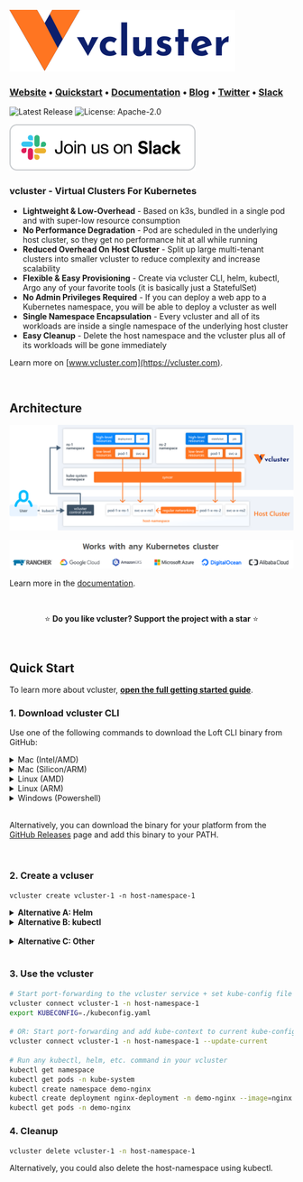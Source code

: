 <br>
<img src="docs/static/media/vcluster-logo-dark.svg">

### **[Website](https://vcluster.com)** • **[Quickstart](https://www.vcluster.com/docs/getting-started/setup)** • **[Documentation](https://www.vcluster.com/docs/what-are-virtual-clusters)** • **[Blog](https://loft.sh/blog)** • **[Twitter](https://twitter.com/loft_sh)** • **[Slack](https://slack.loft.sh/)**

![Latest Release](https://img.shields.io/github/v/release/loft-sh/vcluster?style=for-the-badge&label=Latest%20Release&color=%23007ec6)
![License: Apache-2.0](https://img.shields.io/github/license/loft-sh/vcluster?style=for-the-badge&color=%23007ec6)

[![Join us on Slack!](docs/static/media/slack.svg)](https://slack.loft.sh/)

### vcluster - Virtual Clusters For Kubernetes
- **Lightweight & Low-Overhead** - Based on k3s, bundled in a single pod and with super-low resource consumption
- **No Performance Degradation** - Pod are scheduled in the underlying host cluster, so they get no performance hit at all while running
- **Reduced Overhead On Host Cluster** - Split up large multi-tenant clusters into smaller vcluster to reduce complexity and increase scalability
- **Flexible & Easy Provisioning** - Create via vcluster CLI, helm, kubectl, Argo any of your favorite tools (it is basically just a StatefulSet)
- **No Admin Privileges Required** - If you can deploy a web app to a Kubernetes namespace, you will be able to deploy a vcluster as well
- **Single Namespace Encapsulation** - Every vcluster and all of its workloads are inside a single namespace of the underlying host cluster
- **Easy Cleanup** - Delete the host namespace and the vcluster plus all of its workloads will be gone immediately

Learn more on [www.vcluster.com](https://vcluster.com).

<br>

## Architecture 
[![vcluster Intro](docs/static/media/diagrams/vcluster-architecture.svg)](https://www.vcluster.com)

![vcluster Compatibility](docs/static/media/cluster-compatibility.png)


Learn more in the [documentation](https://vcluster.com/docs/what-are-virtual-clusters).

<br>

<p align="center">
⭐️ <strong>Do you like vcluster? Support the project with a star</strong> ⭐️
</p>

<br>

## Quick Start
To learn more about vcluster, [**open the full getting started guide**](https://www.vcluster.com/docs/getting-started/setup).

### 1. Download vcluster CLI
Use one of the following commands to download the Loft CLI binary from GitHub:

<details>
<summary>Mac (Intel/AMD)</summary>

```bash
curl -s -L "https://github.com/loft-sh/vcluster/releases/latest" | sed -nE 's!.*"([^"]*vcluster-darwin-amd64)".*!https://github.com\1!p' | xargs -n 1 curl -L -o vcluster && chmod +x vcluster;
sudo mv vcluster /usr/local/bin;
```

</details>

<details>
<summary>Mac (Silicon/ARM)</summary>

```bash
curl -s -L "https://github.com/loft-sh/vcluster/releases/latest" | sed -nE 's!.*"([^"]*vcluster-darwin-arm64)".*!https://github.com\1!p' | xargs -n 1 curl -L -o vcluster && chmod +x vcluster;
sudo mv vcluster /usr/local/bin;
```

</details>

<details>
<summary>Linux (AMD)</summary>

```bash
curl -s -L "https://github.com/loft-sh/vcluster/releases/latest" | sed -nE 's!.*"([^"]*vcluster-linux-amd64)".*!https://github.com\1!p' | xargs -n 1 curl -L -o vcluster && chmod +x vcluster;
sudo mv vcluster /usr/local/bin;
```

</details>

<details>
<summary>Linux (ARM)</summary>

```bash
curl -s -L "https://github.com/loft-sh/vcluster/releases/latest" | sed -nE 's!.*"([^"]*vcluster-linux-arm64)".*!https://github.com\1!p' | xargs -n 1 curl -L -o vcluster && chmod +x vcluster;
sudo mv vcluster /usr/local/bin;
```

</details>

<details>
<summary>Windows (Powershell)</summary>

```bash
md -Force "$Env:APPDATA\vcluster"; [System.Net.ServicePointManager]::SecurityProtocol = [System.Net.SecurityProtocolType]'Tls,Tls11,Tls12';
Invoke-WebRequest -UseBasicParsing ((Invoke-WebRequest -URI "https://github.com/loft-sh/vcluster/releases/latest" -UseBasicParsing).Content -replace "(?ms).*`"([^`"]*vcluster-windows-amd64.exe)`".*","https://github.com/`$1") -o $Env:APPDATA\vcluster\vcluster.exe;
$env:Path += ";" + $Env:APPDATA + "\vcluster";
[Environment]::SetEnvironmentVariable("Path", $env:Path, [System.EnvironmentVariableTarget]::User);
```

> If you get the error that Windows cannot find vcluster after installing it, you will need to restart your computer, so that the changes to the `PATH` variable will be applied.

</details>

<br>

Alternatively, you can download the binary for your platform from the [GitHub Releases](https://github.com/loft-sh/vcluster/releases) page and add this binary to your PATH.

<br>


### 2. Create a vcluser
```vash
vcluster create vcluster-1 -n host-namespace-1
```

<details>
<summary><b>Alternative A: Helm</b></summary>
<br>

Create file `vcluster.yaml`:
```bash
vcluster:
  image: rancher/k3s:v1.19.5-k3s2    
  extraArgs:
    - --service-cidr=10.96.0.0/12    
  baseArgs:
    - server
    - --write-kubeconfig=/k3s-config/kube-config.yaml
    - --data-dir=/data
    - --no-deploy=traefik,servicelb,metrics-server,local-storage
    - --disable-network-policy
    - --disable-agent
    - --disable-scheduler
    - --disable-cloud-controller
    - --flannel-backend=none
    - --kube-controller-manager-arg=controllers=*,-nodeipam,-nodelifecycle,-persistentvolume-binder,-attachdetach,-persistentvolume-expander,-cloud-node-lifecycle
storage:
  size: 5Gi
```

Deploy vcluster via helm:
```bash
helm upgrade --install vcluster-1 vcluster \
  --values vcluster.yaml \
  --repo https://charts.loft.sh \
  --namespace vcluster-1 \
  --repository-config=''
```

<br>
</details>

<details>
<summary><b>Alternative B: kubectl</b></summary>
<br>

Create file `vcluster.yaml`:
```yaml
apiVersion: v1
kind: ServiceAccount
metadata:
  name: vcluster-1
---
kind: Role
apiVersion: rbac.authorization.k8s.io/v1
metadata:
  name: vcluster-1
rules:
  - apiGroups: [""]
    resources: ["configmaps", "secrets", "services", "services/proxy", "pods", "pods/proxy", "pods/attach", "pods/portforward", "pods/exec", "pods/log", "events", "endpoints", "persistentvolumeclaims"]
    verbs: ["*"]
  - apiGroups: ["networking.k8s.io"]
    resources: ["ingresses"]
    verbs: ["*"]
  - apiGroups: [""]
    resources: ["namespaces"]
    verbs: ["get", "list", "watch"]
  - apiGroups: ["apps"]
    resources: ["statefulsets"]
    verbs: ["get", "list", "watch"]
---
kind: RoleBinding
apiVersion: rbac.authorization.k8s.io/v1
metadata:
  name: vcluster-1
subjects:
  - kind: ServiceAccount
    name: vcluster-1
roleRef:
  kind: Role
  name: vcluster-1
  apiGroup: rbac.authorization.k8s.io
---
apiVersion: v1
kind: Service
metadata:
  name: vcluster-1
spec:
  type: ClusterIP
  ports:
    - name: https
      port: 443
      targetPort: 8443
      protocol: TCP
  selector:
    app: vcluster-1
---
apiVersion: v1
kind: Service
metadata:
  name: vcluster-1-headless
spec:
  ports:
    - name: https
      port: 443
      targetPort: 8443
      protocol: TCP
  clusterIP: None
  selector:
    app: vcluster-1
---
apiVersion: apps/v1
kind: StatefulSet
metadata:
  name: vcluster-1
  labels:
    app: vcluster-1
spec:
  serviceName: vcluster-1-headless
  replicas: 1
  selector:
    matchLabels:
      app: vcluster-1
  template:
    metadata:
      labels:
        app: vcluster-1
    spec:
      terminationGracePeriodSeconds: 10
      serviceAccountName: vcluster-1
      containers:
      - image: rancher/k3s:v1.19.5-k3s2
        name: virtual-cluster
        command:
          - "/bin/k3s"
        args:
          - "server"
          - "--write-kubeconfig=/k3s-config/kube-config.yaml"
          - "--data-dir=/data"
          - "--disable=traefik,servicelb,metrics-server,local-storage"
          - "--disable-network-policy"
          - "--disable-agent"
          - "--disable-scheduler"
          - "--disable-cloud-controller"
          - "--flannel-backend=none"
          - "--kube-controller-manager-arg=controllers=*,-nodeipam,-nodelifecycle,-persistentvolume-binder,-attachdetach,-persistentvolume-expander,-cloud-node-lifecycle"  
          - "--service-cidr=10.96.0.0/12"  
        volumeMounts:
          - mountPath: /data
            name: data
      - name: syncer
        image: "loftsh/virtual-cluster:0.0.27"
        args:
          - --service-name=vcluster-1
          - --suffix=vcluster-1
          - --owning-statefulset=vcluster-1
          - --out-kube-config-secret=vcluster-1
        volumeMounts:
          - mountPath: /data
            name: data
  volumeClaimTemplates:
    - metadata:
        name: data
      spec:
        accessModes: [ "ReadWriteOnce" ]
        resources:
          requests:
            storage: 5Gi
```

Create vcluster using kubectl:
```bash
kubectl apply -f vcluster.yaml
```

</details>
<br>

<details>
<summary><b>Alternative C: Other</b></summary> 
Get the Helm chart or Kubernetes manifest and use any tool you like for the deployment of a vcluster, e.g. Argo, Flux etc.
</details>
<br>

### 3. Use the vcluster
```bash
# Start port-forwarding to the vcluster service + set kube-config file
vcluster connect vcluster-1 -n host-namespace-1
export KUBECONFIG=./kubeconfig.yaml

# OR: Start port-forwarding and add kube-context to current kube-config file
vcluster connect vcluster-1 -n host-namespace-1 --update-current

# Run any kubectl, helm, etc. command in your vcluster
kubectl get namespace
kubectl get pods -n kube-system
kubectl create namespace demo-nginx
kubectl create deployment nginx-deployment -n demo-nginx --image=nginx
kubectl get pods -n demo-nginx
```

### 4. Cleanup
```bash
vcluster delete vcluster-1 -n host-namespace-1
```

Alternatively, you could also delete the host-namespace using kubectl.

